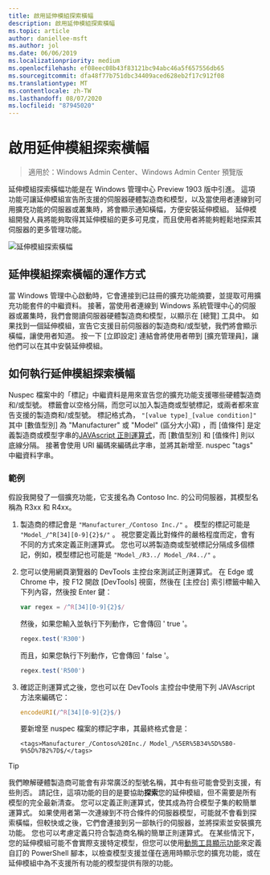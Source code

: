 ```yaml
---
title: 啟用延伸模組探索橫幅
description: 啟用延伸模組探索橫幅
ms.topic: article
author: daniellee-msft
ms.author: jol
ms.date: 06/06/2019
ms.localizationpriority: medium
ms.openlocfilehash: ef08eec08b43f83121bc94abc46a5f657556db65
ms.sourcegitcommit: dfa48f77b751dbc34409aced628eb2f17c912f08
ms.translationtype: MT
ms.contentlocale: zh-TW
ms.lasthandoff: 08/07/2020
ms.locfileid: "87945020"
---
```

# <a name="enabling-the-extension-discovery-banner"></a>啟用延伸模組探索橫幅

>適用於：Windows Admin Center、Windows Admin Center 預覽版

延伸模組探索橫幅功能是在 Windows 管理中心 Preview 1903 版中引進。 這項功能可讓延伸模組宣告所支援的伺服器硬體製造商和模型，以及當使用者連線到可用擴充功能的伺服器或叢集時，將會顯示通知橫幅，方便安裝延伸模組。 延伸模組開發人員將能夠取得其延伸模組的更多可見度，而且使用者將能夠輕鬆地探索其伺服器的更多管理功能。

![延伸模組探索橫幅](../../media/extend-guides-extension-discovery-banner/extension-discovery-banner.png)

## <a name="how-the-extension-discovery-banner-works"></a>延伸模組探索橫幅的運作方式

當 Windows 管理中心啟動時，它會連接到已註冊的擴充功能摘要，並提取可用擴充功能套件的中繼資料。 接著，當使用者連線到 Windows 系統管理中心的伺服器或叢集時，我們會閱讀伺服器硬體製造商和模型，以顯示在 [總覽] 工具中。 如果找到一個延伸模組，宣告它支援目前伺服器的製造商和/或型號，我們將會顯示橫幅，讓使用者知道。 按一下 [立即設定] 連結會將使用者帶到 [擴充管理員]，讓他們可以在其中安裝延伸模組。

## <a name="how-to-implement-the-extension-discovery-banner"></a>如何執行延伸模組探索橫幅

Nuspec 檔案中的「標記」中繼資料是用來宣告您的擴充功能支援哪些硬體製造商和/或型號。 標籤會以空格分隔，而您可以加入製造商或型號標記，或兩者都來宣告支援的製造商和/或型號。 標記格式為， ``"[value type]_[value condition]"`` 其中 [數值型別] 為 "Manufacturer" 或 "Model" (區分大小寫) ，而 [值條件] 是定義製造商或模型字串的[JAVAscript 正則運算式](https://developer.mozilla.org/docs/Web/JavaScript/Guide/Regular_Expressions)，而 [數值型別] 和 [值條件] 則以底線分隔。 接著會使用 URI 編碼來編碼此字串，並將其新增至. nuspec "tags" 中繼資料字串。

### <a name="example"></a>範例

假設我開發了一個擴充功能，它支援名為 Contoso Inc. 的公司伺服器，其模型名稱為 R3xx 和 R4xx。

1. 製造商的標記會是 ``"Manufacturer_/Contoso Inc./"`` 。 模型的標記可能是 ``"Model_/^R[34][0-9]{2}$/"`` 。 視您要定義比對條件的嚴格程度而定，會有不同的方式來定義正則運算式。 您也可以將製造商或型號標記分隔成多個標記，例如，模型標記也可能是 ``"Model_/R3../ Model_/R4../"`` 。
2. 您可以使用網頁瀏覽器的 DevTools 主控台來測試正則運算式。 在 Edge 或 Chrome 中，按 F12 開啟 [DevTools] 視窗，然後在 [主控台] 索引標籤中輸入下列內容，然後按 Enter 鍵：

   ```javascript
   var regex = /^R[34][0-9]{2}$/
   ```

   然後，如果您輸入並執行下列動作，它會傳回 ' true '。

   ```javascript
   regex.test('R300')
   ```

   而且，如果您執行下列動作，它會傳回 ' false '。

   ```javascript
   regex.test('R500')
   ```

3. 確認正則運算式之後，您也可以在 DevTools 主控台中使用下列 JAVAscript 方法來編碼它：

   ```javascript
   encodeURI(/^R[34][0-9]{2}$/)
   ```

   要新增至 nuspec 檔案的標記字串，其最終格式會是：

   ```
   <tags>Manufacturer_/Contoso%20Inc./ Model_/%5ER%5B34%5D%5B0-9%5D%7B2%7D$/</tags>
   ```

> [!Tip]
> 我們瞭解硬體製造商可能會有非常廣泛的型號名稱，其中有些可能會受到支援，有些則否。 請記住，這項功能的目的是要協助**探索**您的延伸模組，但不需要是所有模型的完全最新清查。 您可以定義正則運算式，使其成為符合模型子集的較簡單運算式。 如果使用者第一次連線到不符合條件的伺服器模型，可能就不會看到探索橫幅，但較快或之後，它們會連接到另一部執行的伺服器，並將探索並安裝擴充功能。 您也可以考慮定義只符合製造商名稱的簡單正則運算式。 在某些情況下，您的延伸模組可能不會實際支援特定模型，但您可以使用[動態工具顯示功能](./dynamic-tool-display.md)來定義自訂的 PowerShell 腳本，以檢查模型支援並僅在適用時顯示您的擴充功能，或在延伸模組中為不支援所有功能的模型提供有限的功能。